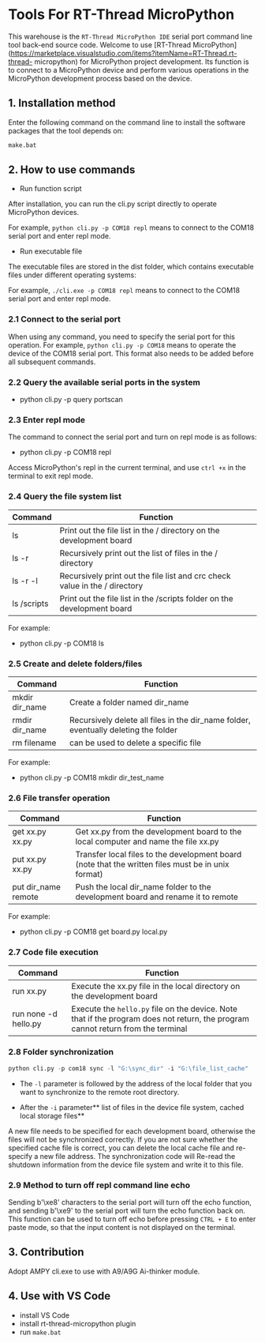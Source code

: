 # Tools For RT-Thread MicroPython

This warehouse is the `RT-Thread MicroPython IDE` serial port command line tool back-end source code. Welcome to use [RT-Thread MicroPython](https://marketplace.visualstudio.com/items?itemName=RT-Thread.rt-thread- micropython) for MicroPython project development. Its function is to connect to a MicroPython device and perform various operations in the MicroPython development process based on the device.

## 1. Installation method

Enter the following command on the command line to install the software packages that the tool depends on:

```python
make.bat
```

## 2. How to use commands

- Run function script

After installation, you can run the cli.py script directly to operate MicroPython devices.

For example, `python cli.py -p COM18 repl` means to connect to the COM18 serial port and enter repl mode.

- Run executable file

The executable files are stored in the dist folder, which contains executable files under different operating systems:

For example, `./cli.exe -p COM18 repl` means to connect to the COM18 serial port and enter repl mode.

### 2.1 Connect to the serial port

When using any command, you need to specify the serial port for this operation. For example, `python cli.py -p COM18` means to operate the device of the COM18 serial port. This format also needs to be added before all subsequent commands.

### 2.2 Query the available serial ports in the system

- python cli.py -p query portscan

### 2.3 Enter repl mode

The command to connect the serial port and turn on repl mode is as follows:

- python cli.py -p COM18 repl

Access MicroPython's repl in the current terminal, and use `ctrl +x` in the terminal to exit repl mode.

### 2.4 Query the file system list

| Command | Function |
| ----------- | ------------------------------------------ |
| ls | Print out the file list in the / directory on the development board |
| ls -r | Recursively print out the list of files in the / directory |
| ls -r -l | Recursively print out the file list and crc check value in the / directory |
| ls /scripts | Print out the file list in the /scripts folder on the development board |

For example:

- python cli.py -p COM18 ls

### 2.5 Create and delete folders/files

| Command | Function |
| -------------- | ------------------------------------------------------ |
| mkdir dir_name | Create a folder named dir_name |
| rmdir dir_name | Recursively delete all files in the dir_name folder, eventually deleting the folder |
| rm filename | can be used to delete a specific file |

For example:

- python cli.py -p COM18 mkdir dir_test_name

### 2.6 File transfer operation

| Command | Function |
| ------------------- | ---------------------------------------------------------- |
| get xx.py xx.py | Get xx.py from the development board to the local computer and name the file xx.py |
| put xx.py xx.py | Transfer local files to the development board (note that the written files must be in unix format) |
| put dir_name remote | Push the local dir_name folder to the development board and rename it to remote |

For example:

- python cli.py -p COM18 get board.py local.py

### 2.7 Code file execution

| Command | Function |
| -------------------- | ------------------------------------------------------------ |
| run xx.py | Execute the xx.py file in the local directory on the development board |
| run none -d hello.py | Execute the `hello.py` file on the device. Note that if the program does not return, the program cannot return from the terminal |

### 2.8 Folder synchronization

```python
python cli.py -p com18 sync -l "G:\sync_dir" -i "G:\file_list_cache"
```

- The `-l` parameter is followed by the address of the local folder that you want to synchronize to the remote root directory.

- After the `-i` parameter** list of files in the device file system, cached local storage files**

A new file needs to be specified for each development board, otherwise the files will not be synchronized correctly. If you are not sure whether the specified cache file is correct, you can delete the local cache file and re-specify a new file address. The synchronization code will Re-read the shutdown information from the device file system and write it to this file.

### 2.9 Method to turn off repl command line echo

Sending b'\xe8' characters to the serial port will turn off the echo function, and sending b'\xe9' to the serial port will turn the echo function back on. This function can be used to turn off echo before pressing `CTRL + E` to enter paste mode, so that the input content is not displayed on the terminal.

## 3. Contribution 
Adopt AMPY cli.exe to use with A9/A9G Ai-thinker module.

## 4. Use with VS Code
* install VS Code
* install rt-thread-micropython plugin
* run `make.bat`

